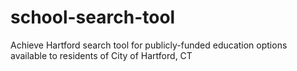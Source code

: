 school-search-tool
==================

Achieve Hartford search tool for publicly-funded education options available to residents of City of Hartford, CT
